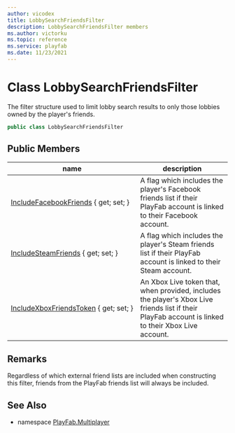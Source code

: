 ```yaml
---
author: vicodex
title: LobbySearchFriendsFilter
description: LobbySearchFriendsFilter members
ms.author: victorku
ms.topic: reference
ms.service: playfab
ms.date: 11/23/2021
---
```


# Class LobbySearchFriendsFilter

The filter structure used to limit lobby search results to only those lobbies owned by the player's friends.

```csharp
public class LobbySearchFriendsFilter
```

## Public Members

| name | description |
| --- | --- |
| [IncludeFacebookFriends](LobbySearchFriendsFilter/IncludeFacebookFriends.md) { get; set; } | A flag which includes the player's Facebook friends list if their PlayFab account is linked to their Facebook account. |
| [IncludeSteamFriends](LobbySearchFriendsFilter/IncludeSteamFriends.md) { get; set; } | A flag which includes the player's Steam friends list if their PlayFab account is linked to their Steam account. |
| [IncludeXboxFriendsToken](LobbySearchFriendsFilter/IncludeXboxFriendsToken.md) { get; set; } | An Xbox Live token that, when provided, includes the player's Xbox Live friends list if their PlayFab account is linked to their Xbox Live account. |

## Remarks

Regardless of which external friend lists are included when constructing this filter, friends from the PlayFab friends list will always be included.

## See Also

* namespace [PlayFab.Multiplayer](../PlayFabMultiplayerSDK.md)
